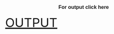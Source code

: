 
<html>
  <head>
    <meta charset="utf-8">
    <style>
      h3{
      text-align:center;
      font-family:helvetica;
      }
      a{
      font-size:40px;
      }
    </style>
  </head>
  <body>
    <h3>For output click here</h3>
    <a href="https://divyanshubisht.github.io/coursera-test/mod-2-solution/index.html">OUTPUT</a>
  </body>
</html>
